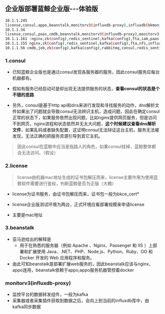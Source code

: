 ## 企业版部署蓝鲸企业版---体验版

```bash
10.1.1.245 
license,consul,appo,beanstalk,monitorv3(influxdb-proxy),influxdb(bkmonitorv3),ssm,es7,mongodb,gse,redis,usermgr
10.1.1.34 
license,consul,paas,cmdb,beanstalk,monitorv3(influxdb-proxy),monitorv3(monitor),mysql,gse,redis,rabbitmq,appo,monitorv3(unify-query)
10.1.1.161 :nginx,zk(config),redis_sentinel,kafka(config),fta,iam,paas,mongodb,monitorv3(transfer),monitorv3(monitor),log(api),log(grafana)
10.1.1.155 nginx,zk(config),redis_sentinel,kafka(config),fta,nfs,influxdb(bkmonitorv3),usermgr,log(api),monitorv3(transfer),job,iam,es7
10.1.1.56 cmdb,job,zk(config),kafka(config),rabbitmq,consul,redis_sentinel,ssm,nodeman(nodeman),monitorv3(grafana),es7,mongodb,appt

```



### 1.consul

- 已知蓝鲸企业版也是通过consul发现各服务器的服务，因此consul服务应每台机器都有。

- 假如有服务已经启动可是却出现无法提供服务的状态，**查看consul的状态是个不错的思路**
- 另外，consul是基于http api和dns来进行发现和寻找服务的动作，dns解析文件如果出了问题就会导致consul无法辨识主机，造成问题，因此在确定consul正常的状态下，如果服务依然出现问题，比如nginx提供网页服务，但是访问不到网页，nginx进程和状态依然并无太大问题，**这个时候建议查看dns解析文件**，如果乱码或者缺失配置，这证明consul无法辩证这台主机，服务无法被发现，无法正确的把服务资源引导到其它主机。

> 因此consul在蓝鲸中应当是指路人的角色，如果consul挂掉，蓝鲸整体都会无法访问。（假设）

### 2.license

> license由机器mac地址生成的证书包解压而来，license主要作用为使用蓝鲸软件需要进行鉴权，判断蓝鲸是否为正版（大概）

- license为证书服务，由证书包解压而来，证书包一般为bkce_cert*

- license企业版测试环境为两台，正式环境应看部署规模来申请license
- 主要是mac地址

### 3.beanstalk

- 亚马逊给出的解释是
  - 用于在熟悉的服务器（例如 Apache 、Nginx、Passenger 和 IIS ）上部署和扩展使用 Java、.NET、PHP、Node.js、Python、Ruby、GO 和 Docker 开发的 Web 应用程序和服务。
- 由此可知beanstalk是部署扩展web服务的，因此beanstalk应该与nginx、appo连用，beanstalk依赖于appo,appo服务机器管控着docker

### monitorv3(influxdb-proxy)

- 监控平台的数据转发组件，一般为kafka
- 采集器或者采集插件获取到数据之后，会向上到当前的influxdb库中，由kafka同步数据
